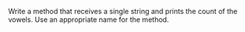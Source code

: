 Write a method that receives a single string and prints the count of the vowels. Use an appropriate name for the
method.
